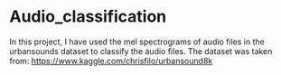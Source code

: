 # Audio_classification
In this project, I have used the mel spectrograms of audio files in the urbansounds dataset to classify the audio files.
The dataset was taken from: https://www.kaggle.com/chrisfilo/urbansound8k

